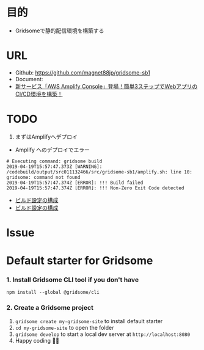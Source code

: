 # 目的
* Gridsomeで静的配信環境を構築する

# URL
* Github: https://github.com/magnet88jp/gridsome-sb1
* Document: 
* [新サービス「AWS Amplify Console」登場！簡単3ステップでWebアプリのCI/CD環境を構築！ ](https://dev.classmethod.jp/cloud/aws/amplify-console/)

# TODO
1. まずはAmplifyへデプロイ
* Amplify へのデプロイでエラー
```
# Executing command: gridsome build
2019-04-19T15:57:47.373Z [WARNING]: /codebuild/output/src011132466/src/gridsome-sb1/amplify.sh: line 10: gridsome: command not found
2019-04-19T15:57:47.374Z [ERROR]: !!! Build failed
2019-04-19T15:57:47.374Z [ERROR]: !!! Non-Zero Exit Code detected
```

* [ビルド設定の構成](https://docs.aws.amazon.com/ja_jp/amplify/latest/userguide/build-settings.html)
* [ビルド設定の構成](https://docs.aws.amazon.com/ja_jp/amplify/latest/userguide/build-settings.html)

# Issue


# Default starter for Gridsome

### 1. Install Gridsome CLI tool if you don't have

`npm install --global @gridsome/cli`

### 2. Create a Gridsome project

1. `gridsome create my-gridsome-site` to install default starter
2. `cd my-gridsome-site` to open the folder
3. `gridsome develop` to start a local dev server at `http://localhost:8080`
4. Happy coding 🎉🙌
